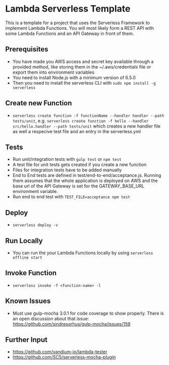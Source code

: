 # Lambda Serverless Template

This is a template for a project that uses the Serverless Framework to implement Lambda Functions. You will most likely form a REST API with some Lambda Functions and an API Gateway in front of them.


## Prerequisites

* You have made you AWS access and secret key available through a provided method, like storing them in the ~/.aws/credentials file or export them into environment variables
* You need to install Node.js  with a minimum version of 6.5.0 
* Then you need to install the serverless CLI with `sudo npm install -g serverless`


## Create new Function

* `serverless create function -f functionName --handler handler --path tests/unit`, e.g. `serverless create function -f hello --handler src/hello.handler --path tests/unit` which creates a new handler file as well a respecive test file and an entry in the serverless.yml


## Tests

* Run unit/integration tests with `gulp test` or `npm test`
* A test file for unit tests gets created if you create a new function
* Files for integration tests have to be added manually
* End to End tests are defined in test/end-to-end/acceptance.js. Running them assumes that the whole application is deployed on AWS and the base url of the API Gateway is set for the GATEWAY_BASE_URL environment variable.
* Run end to end test with `TEST_FILE=acceptance npm test`

## Deploy

* `serverless deploy -v`


## Run Locally

* You can run the your Lambda Functions locally by using `serverless offline start`


## Invoke Function

* `serverless invoke -f <function-name> -l`


## Known Issues
* Must use gulp-mocha 3.0.1 for code coverage to show properly. There is an open discussion about that issue: https://github.com/sindresorhus/gulp-mocha/issues/159


## Further Input

* https://github.com/vandium-io/lambda-tester
* https://github.com/SC5/serverless-mocha-plugin
